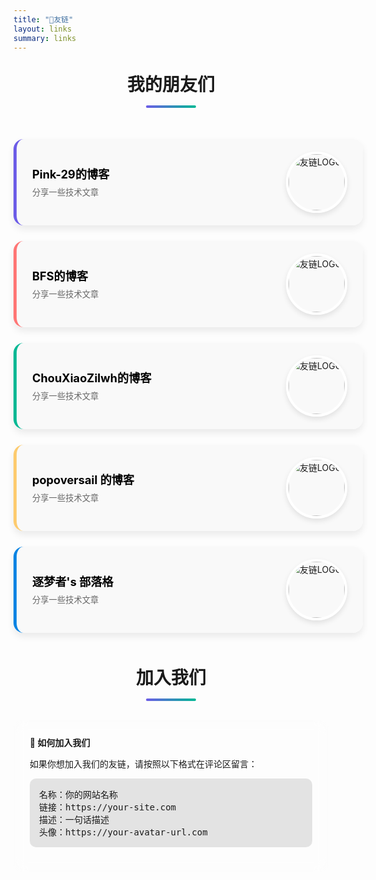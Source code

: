 ```yaml
---
title: "🤝友链"
layout: links
summary: links
---
```


<style>
    .friend-links {
        display: flex;
        flex-direction: column;
        gap: 25px; /* 增加间距 */
        padding: 20px 0;
    }

    .friend-link {
        display: flex;
        justify-content: space-between;
        align-items: center;
        text-decoration: none;
        color: var(--content);
        background-color: rgba(249, 249, 249, 0.8); /* 半透明背景 */
        box-shadow: 0 6px 12px rgba(0, 0, 0, 0.08); /* 更柔和的阴影 */
        transition: all 0.4s ease; /* 平滑过渡效果 */
        padding: 20px 25px;
        border-radius: 16px;
        width: 100%;
        border-left: 5px solid #6c5ce7; /* 左侧彩色边框 */
    }

    .friend-link:hover {
        transform: translateY(-8px); /* 鼠标悬停时上移 */
        box-shadow: 0 12px 24px rgba(0, 0, 0, 0.12); /* 鼠标悬停时阴影加深 */
        background-color: rgba(255, 255, 255, 0.95); /* 悬停时背景变亮 */
    }

    .friend-link .info {
        flex: 1;
        text-align: left;
        padding-right: 25px;
    }

    .friend-link .name {
        font-weight: bold;
        font-size: 1.3em;
        margin-bottom: 8px;
        color: rgb(0 0 0);
        transition: color 0.3s;
    }

    .friend-link:hover .name {
        color: #6c5ce7; /* 悬停时名称变色 */
    }

    .friend-link .description {
        color: #666;
        font-size: 0.95em;
        line-height: 1.5;
    }

    .friend-link img {
        width: 90px; /* 稍微增大图片 */
        height: 90px;
        border-radius: 50%;
        object-fit: cover;
        border: 4px solid #fff; /* 图片白色边框 */
        box-shadow: 0 4px 8px rgba(0, 0, 0, 0.1); /* 图片阴影 */
        transition: transform 0.4s;
    }
    
    .friend-link:hover img {
        transform: rotate(360deg); /* 图片旋转效果 */
    }
    
    /* 为不同的友链设置不同的边框颜色 */
    .friend-link:nth-child(1) {
        border-left-color: #6c5ce7;
    }
    
    .friend-link:nth-child(2) {
        border-left-color: #ff7675;
    }
    
    .friend-link:nth-child(3) {
        border-left-color: #00b894;
    }
    
    .friend-link:nth-child(4) {
        border-left-color: #fdcb6e;
    }

    .friend-link:nth-child(5) {
        border-left-color: #0984e3; 
    }
    
    /* 添加页面标题样式 */
    .links-title {
        text-align: center;
        margin: 30px 0;
        font-size: 2em;
        color: var(--content);  /* 使用主题变量 */
        position: relative;
    }
    
    .links-title:after {
        content: "";
        display: block;
        width: 80px;
        height: 4px;
        background: linear-gradient(to right, #6c5ce7, #00b894);
        margin: 15px auto;
        border-radius: 2px;
    }
    .join-info {
        background: rgba(255, 255, 255, 0.05);
        backdrop-filter: blur(10px);
        padding: 25px;
        border-radius: 15px;
        margin-top: 30px;
        border: 1px solid rgba(255, 255, 255, 0.1);
    }

    .join-info h3 {
        color: var(--primary);
        margin-bottom: 15px;
    }

    .join-info pre {
        background: rgba(0, 0, 0, 0.1);
        padding: 15px;
        border-radius: 10px;
        overflow-x: auto;
    }
</style>

<h2 class="links-title">我的朋友们</h2>

<div class="friend-links">
    <a class="friend-link" href="https://pink-29.github.io/" target="_blank">
        <div class="info">
            <div class="name">Pink-29的博客</div>
            <div class="description">分享一些技术文章</div>
        </div>
        <img src="https://cdn.jsdelivr.net/gh/Pink-29/Pink-29.github.io/favicon.ico" alt="友链LOGO" loading="lazy">
    </a>
    <a class="friend-link" href="https://sheng666.top/" target="_blank">
        <div class="info">
            <div class="name">BFS的博客</div>
            <div class="description">分享一些技术文章</div>
        </div>
        <img src="https://sheng666.top/imgs/202504021704187.png" alt="友链LOGO" loading="lazy">
    </a>
    <a class="friend-link" href="https://chouxiaozilwh.github.io/" target="_blank">
        <div class="info">
            <div class="name">ChouXiaoZilwh的博客</div>
            <div class="description">分享一些技术文章</div>
        </div>
        <img src="https://sheng666.top/imgs/%E8%87%AD%E5%B0%8F%E5%AD%90lwh.jpg" alt="友链LOGO" loading="lazy">
    </a>
    <a class="friend-link" href="https://popoversail.github.io/" target="_blank">
        <div class="info">
            <div class="name">popoversail 的博客</div>
            <div class="description">分享一些技术文章</div>
        </div>
        <img src="https://encrypted-tbn0.gstatic.com/images?q=tbn:ANd9GcQnfxGNwUz1HcvwlfbN7sqbeb6eMHh43XCRPA&s" alt="友链LOGO" loading="lazy">
    </a>
    <a class="friend-link" href="https://xfwmhxx.github.io/My-Blog/" target="_blank">
        <div class="info">
            <div class="name">逐梦者's 部落格</div>
            <div class="description">分享一些技术文章</div>
        </div>
        <img src="https://xfwmhxx.github.io/Blog-pic-bed/img/ee432f6ef2ee2c500f79c8825d666123.png" alt="友链LOGO" loading="lazy">
    </a>
</div>
<h2 class="links-title">加入我们</h2>
<div class="join-info">
    <strong>🎉 如何加入我们</strong>
    <p>如果你想加入我们的友链，请按照以下格式在评论区留言：</p>
    <pre>
名称：你的网站名称
链接：https://your-site.com
描述：一句话描述
头像：https://your-avatar-url.com</pre>
</div>